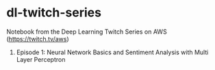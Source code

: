 # dl-twitch-series
Notebook from the Deep Learning Twitch Series on AWS (https://twitch.tv/aws)


1. Episode 1: Neural Network Basics and Sentiment Analysis with Multi Layer Perceptron
